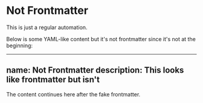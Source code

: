 # Not Frontmatter

This is just a regular automation.

Below is some YAML-like content but it's not frontmatter since it's not at the beginning:

---
name: Not Frontmatter
description: This looks like frontmatter but isn't
---

The content continues here after the fake frontmatter. 